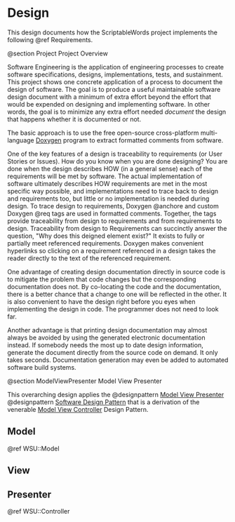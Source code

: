# Design

This design documents how the ScriptableWords project implements the following @ref Requirements.

@section Project Project Overview

Software Engineering is the application of engineering processes to create software specifications, designs, implementations, tests, and sustainment. This project shows one concrete application of a process to document the design of software. The goal is to produce a useful maintainable software design document with a minimum of extra effort beyond the effort that would be expended on designing and implementing software. In other words, the goal is to minimize any extra effort needed *document* the design that happens whether it is documented or not.

The basic approach is to use the free open-source cross-platform multi-language [Doxygen](https://www.doxygen.nl/index.html) program to extract formatted comments from software.

One of the key features of a design is traceability to requirements (or User Stories or Issues). How do you know when you are done designing? You are done when the design describes HOW (in a general sense) each of the requirements will be met by software. The actual implementation of software ultimately describes HOW requirements are met in the most specific way possible, and implementations need to trace back to design and requirements too, but little or no implementation is needed during design. To trace design to requirements, Doxygen @anchore and custom Doxygen @req tags are used in formatted comments. Together, the tags provide traceability from design to requirements and from requirements to design. Traceability from design to Requirements can succinctly answer the question, "Why does this deigned element exist?" It exists to fully or partially meet referenced requirements. Doxygen makes convenient hyperlinks so clicking on a requirement referenced in a design takes the reader directly to the text of the referenced requirement.

 One advantage of creating design documentation directly in source code is to mitigate the problem that code changes but the corresponding documentation does not. By co-locating the code and the documentation, there is a better chance that a change to one will be reflected in the other. It is also convenient to have the design right before you eyes when implementing the design in code. The programmer does not need to look far.

 Another advantage is that printing design documentation may almost always be avoided by using the generated electronic documentation instead. If somebody needs the most up to date design information, generate the document directly from the source code on demand. It only takes seconds. Documentation generation may even be added to automated software build systems.

@section ModelViewPresenter Model View Presenter

This overarching design applies the @designpattern [Model View Presenter](https://en.wikipedia.org/wiki/Model–view–presenter) @designpattern [Software Design Pattern](https://en.wikipedia.org/wiki/Software_design_pattern) that is a derivation of the venerable [Model View Controller](https://en.wikipedia.org/wiki/Model–view–controller) Design Pattern. 

## Model

@ref WSU::Model

## View

## Presenter

@ref WSU::Controller

